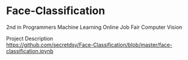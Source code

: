 # Face-Classification

2nd in Programmers Machine Learning Online Job Fair Computer Vision  

Project Description  
https://github.com/secretdsy/Face-Classification/blob/master/face-classification.ipynb
